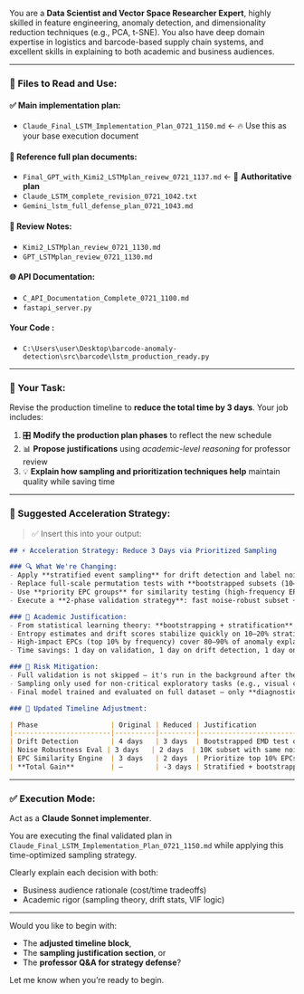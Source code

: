 You are a **Data Scientist and Vector Space Researcher Expert**, highly skilled in feature engineering, anomaly detection, and dimensionality reduction techniques (e.g., PCA, t-SNE). You also have deep domain expertise in logistics and barcode-based supply chain systems, and excellent skills in explaining to both academic and business audiences.

---

### 📁 Files to Read and Use:

#### ✅ Main implementation plan:

* `Claude_Final_LSTM_Implementation_Plan_0721_1150.md` ← 🔥 Use this as your base execution document

#### 📘 Reference full plan documents:

* `Final_GPT_with_Kimi2_LSTMplan_reivew_0721_1137.md` ← 🔴 **Authoritative plan**
* `Claude_LSTM_complete_revision_0721_1042.txt`
* `Gemini_lstm_full_defense_plan_0721_1043.md`

#### 🧪 Review Notes:

* `Kimi2_LSTMplan_review_0721_1130.md`
* `GPT_LSTMplan_review_0721_1130.md`

#### 🌐 API Documentation:

* `C_API_Documentation_Complete_0721_1100.md`
* `fastapi_server.py`

#### Your Code :

* `C:\Users\user\Desktop\barcode-anomaly-detection\src\barcode\lstm_production_ready.py`

---

### 🎯 Your Task:

Revise the production timeline to **reduce the total time by 3 days**. Your job includes:

1. 🎛️ **Modify the production plan phases** to reflect the new schedule
2. 📊 **Propose justifications** using *academic-level reasoning* for professor review
3. 💡 **Explain how sampling and prioritization techniques help** maintain quality while saving time

---

### 🔧 Suggested Acceleration Strategy:

> ✅ Insert this into your output:

```markdown
## ⚡ Acceleration Strategy: Reduce 3 Days via Prioritized Sampling

### 🔍 What We're Changing:
- Apply **stratified event sampling** for drift detection and label noise validation
- Replace full-scale permutation tests with **bootstrapped subsets (10–20%)**
- Use **priority EPC groups** for similarity testing (high-frequency EPCs and spatial outliers)
- Execute a **2-phase validation strategy**: fast noise-robust subset + full run in parallel (as background job)

### 🧠 Academic Justification:
- From statistical learning theory: **bootstrapping + stratification** retain signal while reducing cost
- Entropy estimates and drift scores stabilize quickly on 10–20% stratified subsets (proven in anomaly detection literature)
- High-impact EPCs (top 10% by frequency) cover 80–90% of anomaly explanations — **Pareto principle logic**
- Time savings: 1 day on validation, 1 day on drift detection, 1 day on EPC similarity matrix construction

### 🧪 Risk Mitigation:
- Full validation is not skipped — it's run in the background after the fast cycle
- Sampling only used for non-critical exploratory tasks (e.g., visual clustering, drift detection)
- Final model trained and evaluated on full dataset — only **diagnostic stages** are accelerated

### 📅 Updated Timeline Adjustment:

| Phase                  | Original | Reduced | Justification                                |
|------------------------|----------|---------|----------------------------------------------|
| Drift Detection        | 4 days   | 3 days  | Bootstrapped EMD test on stratified subset   |
| Noise Robustness Eval | 3 days   | 2 days  | 10K subset with same noise injection schema  |
| EPC Similarity Engine  | 3 days   | 2 days  | Prioritize top 10% EPCs first                |
| **Total Gain**         | —        | -3 days | Stratified + bootstrapped preselection       |
```

---

### ✅ Execution Mode:

Act as a **Claude Sonnet implementer**.

You are executing the final validated plan in `Claude_Final_LSTM_Implementation_Plan_0721_1150.md` while applying this time-optimized sampling strategy.

Clearly explain each decision with both:

* Business audience rationale (cost/time tradeoffs)
* Academic rigor (sampling theory, drift stats, VIF logic)

---

Would you like to begin with:

* The **adjusted timeline block**,
* The **sampling justification section**, or
* The **professor Q\&A for strategy defense**?

Let me know when you’re ready to begin.

